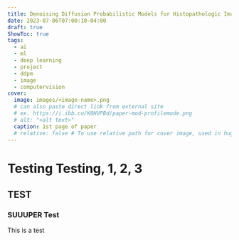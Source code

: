 ```yaml
---
title: Denoising Diffusion Probabilistic Models for Histopathologic Image Generation
date: 2023-07-06T07:00:10-04:00
draft: true
ShowToc: true
tags:
  - ai
  - ml
  - deep learning
  - project
  - ddpm
  - image
  - computervision
cover:
  image: images/<image-name>.png
  # can also paste direct link from external site
  # ex. https://i.ibb.co/K0HVPBd/paper-mod-profilemode.png
  # alt: "<alt text>"
  caption: 1st page of paper
  # relative: false # To use relative path for cover image, used in hugo Page-bundles
---
```


# Testing Testing, 1, 2, 3

## TEST

### SUUUPER Test

This is a test